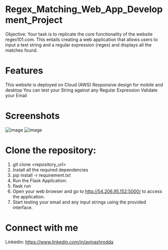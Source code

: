 # Regex_Matching_Web_App_Development_Project

Objective:
Your task is to replicate the core functionality of the website regex101.com. This entails creating a web application that allows users to input a test string and a regular expression (regex) and displays all the matches found.


# Features
This website is deployed on Cloud (AWS)
Responsive design for mobile and desktop
You can test your String against any Regular Expression
Validate your Email
# Screenshots

![image](https://github.com/RoddaAvinash/Regex_Matching_Web_App_Development_Project/assets/155214451/30803797-8449-43e9-ba17-1fc44cd0d539)
![image](https://github.com/RoddaAvinash/Regex_Matching_Web_App_Development_Project/assets/155214451/dc2d1506-9afb-4cc7-bee7-f3e843d56587)

# Clone the repository:
1. git clone <repository_url>
2. Install all the required dependencies
3. pip install -r requirement.txt
4. Run the Flask Application: 
5. flask run
6. Open your web browser and go to http://54.206.95.152:5000/ to access the application.
7. Start testing your email and any input strings using the provided interface.
# Connect with me
Linkedin: https://www.linkedin.com/in/avinashrodda

